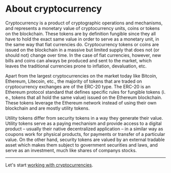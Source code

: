 # About cryptocurrency

Cryptocurrency is a product of cryptographic operations and mechanisms, and represents a monetary value of cryptocurrency units, coins or tokens on the blockchain. These tokens are by definition fungible since they all have to hold the exact same value in order to serve as a monetary unit, in the same way that fiat currencies do. Cryptocurrency tokens or coins are issued on the blockchain in a massive but limited supply that does not (or should not) change over time. In the case of fiat currencies, however, new bills and coins can always be produced and sent to the market, which leaves the traditional currencies prone to inflation, devaluation, etc.

Apart from the largest cryptocurrencies on the market today like Bitcoin, Ethereum, Litecoin, etc., the majority of tokens that are traded on cryptocurrency exchanges are of the ERC-20 type. The ERC-20 is an Ethereum protocol standard that defines specific rules for fungible tokens (i. e., tokens that all hold the same value) issued on the Ethereum blockchain. These tokens leverage the Ethereum network instead of using their own blockchain and are mostly utility tokens.

Utility tokens differ from security tokens in a way they generate their value. Utility tokens serve as a paying mechanism and provide access to a digital product – usually their native decentralized application – in a similar way as coupons work for physical products, for payments or transfer of a particular value. On the other hand, security tokens are valued by an external tradable asset which makes them subject to government securities and laws, and serve as an investment, much like shares of companys stocks.

---

Let's start [working with cryptocurrencies](/guide/value-management.html).
